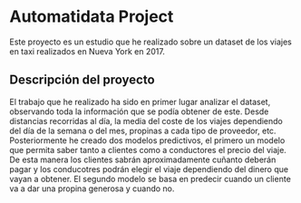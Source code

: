 # Automatidata Project

Este proyecto es un estudio que he realizado sobre un dataset de los viajes en taxi realizados en Nueva York en 2017.

## Descripción del proyecto

El trabajo que he realizado ha sido en primer lugar analizar el dataset, observando toda la información que se podía obtener de este. Desde distancias recorridas al día, la media del coste de los viajes dependiendo del día de la semana o del mes, propinas a cada tipo de proveedor, etc.
Posteriormente he creado dos modelos predictivos, el primero un modelo que permita saber tanto a clientes como a conductores el precio del viaje. De esta manera los clientes sabrán aproximadamente cuñanto deberán pagar y los conducotres podrán elegir el viaje dependiendo del dinero que vayan a obtener. El segundo modelo se basa en predecir cuando un cliente va a dar una propina generosa y cuando no. 
